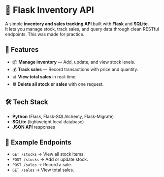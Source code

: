 # 🛒 Flask Inventory API

A simple **inventory and sales tracking API** built with **Flask** and **SQLite**.  
It lets you manage stock, track sales, and query data through clean RESTful endpoints.
This was made for practice.

## 🚀 Features
- 📦 **Manage inventory** — Add, update, and view stock levels.  
- 💰 **Track sales** — Record transactions with price and quantity.  
- 📊 **View total sales** in real-time.  
- 🗑 **Delete all stock or sales** with one request.  

## 🛠 Tech Stack
- **Python** (Flask, Flask-SQLAlchemy, Flask-Migrate)  
- **SQLite** (lightweight local database)  
- **JSON API** responses  

## 📌 Example Endpoints
- `GET /stocks` → View all stock items.  
- `POST /stocks` → Add or update stock.  
- `POST /sales` → Record a sale.  
- `GET /sales` → View total sales.  


